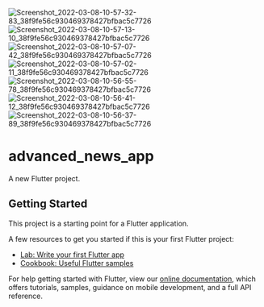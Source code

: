 ![Screenshot_2022-03-08-10-57-32-83_38f9fe56c930469378427bfbac5c7726](https://user-images.githubusercontent.com/60196149/157551879-620b58ec-094a-452f-8123-5a33d50d1ce6.jpg)
![Screenshot_2022-03-08-10-57-13-10_38f9fe56c930469378427bfbac5c7726](https://user-images.githubusercontent.com/60196149/157551886-31137bf3-fd38-49d4-a22d-2aeb8798e22e.jpg)
![Screenshot_2022-03-08-10-57-07-42_38f9fe56c930469378427bfbac5c7726](https://user-images.githubusercontent.com/60196149/157551906-65051b39-acb8-4d15-ba0a-ba63cccada6a.jpg)
![Screenshot_2022-03-08-10-57-02-11_38f9fe56c930469378427bfbac5c7726](https://user-images.githubusercontent.com/60196149/157551919-1cfd7dd9-0a84-41fc-808d-4de9fa9f7fa6.jpg)
![Screenshot_2022-03-08-10-56-55-78_38f9fe56c930469378427bfbac5c7726](https://user-images.githubusercontent.com/60196149/157551932-f816ed7e-9dd1-4436-a5ce-29cfaea97afd.jpg)
![Screenshot_2022-03-08-10-56-41-12_38f9fe56c930469378427bfbac5c7726](https://user-images.githubusercontent.com/60196149/157551951-61248633-5f1a-4871-a16e-2b974ba56599.jpg)
![Screenshot_2022-03-08-10-56-37-89_38f9fe56c930469378427bfbac5c7726](https://user-images.githubusercontent.com/60196149/157551967-85033f03-51bb-4daa-9511-2cae3e9eb303.jpg)
# advanced_news_app

A new Flutter project.

## Getting Started

This project is a starting point for a Flutter application.

A few resources to get you started if this is your first Flutter project:

- [Lab: Write your first Flutter app](https://flutter.dev/docs/get-started/codelab)
- [Cookbook: Useful Flutter samples](https://flutter.dev/docs/cookbook)

For help getting started with Flutter, view our
[online documentation](https://flutter.dev/docs), which offers tutorials,
samples, guidance on mobile development, and a full API reference.
